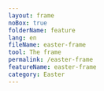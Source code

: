 ```yaml
---
layout: frame
noBox: true
folderName: feature
lang: en
fileName: easter-frame
tool: The frame
permalink: /easter-frame
featureName: easter-frame
category: Easter
---
```

